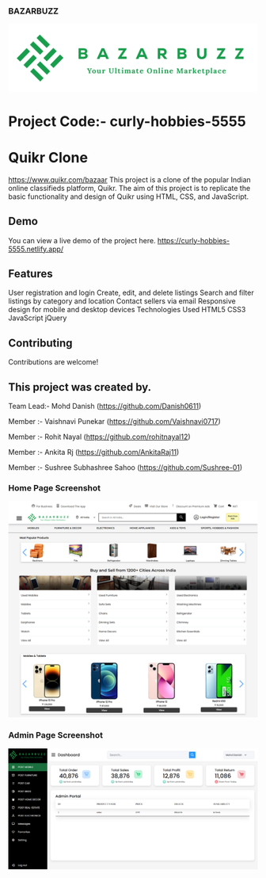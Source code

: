 ### BAZARBUZZ

![image](https://github.com/Danish0611/curly-hobbies-5555/blob/main/Assets/project_3.png?raw=true)



# Project Code:- curly-hobbies-5555

# Quikr Clone
https://www.quikr.com/bazaar
This project is a clone of the popular Indian online classifieds platform, Quikr. The aim of this project is to replicate the basic functionality and design of Quikr using HTML, CSS, and JavaScript.

## Demo
You can view a live demo of the project here. https://curly-hobbies-5555.netlify.app/

## Features
User registration and login
Create, edit, and delete listings
Search and filter listings by category and location
Contact sellers via email
Responsive design for mobile and desktop devices
Technologies Used
HTML5
CSS3
JavaScript
jQuery

## Contributing
Contributions are welcome! 

## This project was created by.

Team Lead:- Mohd Danish (https://github.com/Danish0611)

Member :- Vaishnavi Punekar (https://github.com/Vaishnavi0717)

Member :- Rohit Nayal (https://github.com/rohitnayal12)

Member :- Ankita Rj (https://github.com/AnkitaRaj11)

Member :- Sushree Subhashree Sahoo (https://github.com/Sushree-01)






### Home Page Screenshot

![image](https://github.com/Danish0611/curly-hobbies-5555/blob/main/Assets/landing%20page%201.png?raw=true)


### Admin Page Screenshot

![image](https://github.com/Danish0611/curly-hobbies-5555/blob/main/Assets/Admin%20Page.png?raw=true)




